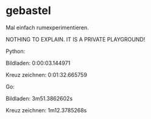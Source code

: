 # gebastel
Mal einfach rumexperimentieren.

NOTHING TO EXPLAIN. IT IS A PRIVATE PLAYGROUND!

Python:

Bildladen:      0:00:03.144971

Kreuz zeichnen: 0:01:32.665759

Go:

Bildladen:      3m51.3862602s

Kreuz zeichnen: 1m12.3785268s

